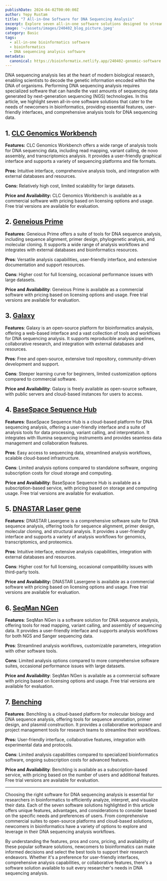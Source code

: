 ```yaml
---
publishDate: 2024-04-02T00:00:00Z
author: Yepy Rustam
title: "7 All-in-One Software for DNA Sequencing Analysis"
excerpt: Explore seven all-in-one software solutions designed to streamline DNA sequencing analysis for newcomers in bioinformatics. From feature-rich platforms to user-friendly interfaces, each software offers unique capabilities, benefits, and considerations to consider.  
image: '~/assets/images/240402_blog_picture.jpeg'
category: Basic
tags:
  - all-in-one bioinformatics software
  - bioinformatics
  - DNA sequencing analysis software
metadata:
  canonical: https://bioinformatix.netlify.app/240402-genomic-software
---
```


DNA sequencing analysis lies at the heart of modern biological research, enabling scientists to decode the genetic information encoded within the DNA of organisms. Performing DNA sequencing analysis requires specialized software that can handle the vast amounts of sequencing data generated by next-generation sequencing (NGS) technologies. In this article, we highlight seven all-in-one software solutions that cater to the needs of newcomers in bioinformatics, providing essential features, user-friendly interfaces, and comprehensive analysis tools for DNA sequencing data.

## 1. [CLC Genomics Workbench](https://digitalinsights.qiagen.com/products-overview/discovery-insights-portfolio/clc-genomics-workbench/)

**Features:** CLC Genomics Workbench offers a wide range of analysis tools for DNA sequencing data, including read mapping, variant calling, de novo assembly, and transcriptomics analysis. It provides a user-friendly graphical interface and supports a variety of sequencing platforms and file formats.

**Pros:** Intuitive interface, comprehensive analysis tools, and integration with external databases and resources.

**Cons:** Relatively high cost, limited scalability for large datasets.

**Price and Availability:** CLC Genomics Workbench is available as a commercial software with pricing based on licensing options and usage. Free trial versions are available for evaluation.

## 2. [Geneious Prime](https://www.geneious.com/pricing/)

**Features:** Geneious Prime offers a suite of tools for DNA sequence analysis, including sequence alignment, primer design, phylogenetic analysis, and molecular cloning. It supports a wide range of analysis workflows and integrates with external databases and bioinformatics resources.

**Pros**: Versatile analysis capabilities, user-friendly interface, and extensive documentation and support resources.

**Cons**: Higher cost for full licensing, occasional performance issues with large datasets.

**Price and Availability**: Geneious Prime is available as a commercial software with pricing based on licensing options and usage. Free trial versions are available for evaluation.

## 3. [Galaxy](https://galaxyproject.org/)

**Features**: Galaxy is an open-source platform for bioinformatics analysis, offering a web-based interface and a vast collection of tools and workflows for DNA sequencing analysis. It supports reproducible analysis pipelines, collaborative research, and integration with external databases and resources.

**Pros**: Free and open-source, extensive tool repository, community-driven development and support.

**Cons**: Steeper learning curve for beginners, limited customization options compared to commercial software.

**Price and Availability**: Galaxy is freely available as open-source software, with public servers and cloud-based instances for users to access.

## 4. [BaseSpace Sequence Hub](https://www.illumina.com/products/by-type/informatics-products/basespace-sequence-hub.html)

**Features**: BaseSpace Sequence Hub is a cloud-based platform for DNA sequencing analysis, offering a user-friendly interface and a suite of analysis tools for data processing, variant calling, and interpretation. It integrates with Illumina sequencing instruments and provides seamless data management and collaboration features.

**Pros**: Easy access to sequencing data, streamlined analysis workflows, scalable cloud-based infrastructure.

**Cons**: Limited analysis options compared to standalone software, ongoing subscription costs for cloud storage and computing.

**Price and Availability**: BaseSpace Sequence Hub is available as a subscription-based service, with pricing based on storage and computing usage. Free trial versions are available for evaluation.

## 5. [DNASTAR Laser gene](https://www.dnastar.com/)

**Features**: DNASTAR Lasergene is a comprehensive software suite for DNA sequence analysis, offering tools for sequence alignment, primer design, molecular cloning, and structural analysis. It provides a user-friendly interface and supports a variety of analysis workflows for genomics, transcriptomics, and proteomics.

**Pros**: Intuitive interface, extensive analysis capabilities, integration with external databases and resources.

**Cons**: Higher cost for full licensing, occasional compatibility issues with third-party tools.

**Price and Availability:** DNASTAR Lasergene is available as a commercial software with pricing based on licensing options and usage. Free trial versions are available for evaluation.

## 6. [SeqMan NGen](https://www.dnastar.com/t-software.aspx)

**Features**: SeqMan NGen is a software solution for DNA sequence analysis, offering tools for read mapping, variant calling, and assembly of sequencing data. It provides a user-friendly interface and supports analysis workflows for both NGS and Sanger sequencing data.

**Pros**: Streamlined analysis workflows, customizable parameters, integration with other software tools.

**Cons**: Limited analysis options compared to more comprehensive software suites, occasional performance issues with large datasets.

**Price and Availability**: SeqMan NGen is available as a commercial software with pricing based on licensing options and usage. Free trial versions are available for evaluation.

## 7. [Benching](https://www.benchling.com/)

**Features**: Benchling is a cloud-based platform for molecular biology and DNA sequence analysis, offering tools for sequence annotation, primer design, and plasmid construction. It provides a collaborative workspace and project management tools for research teams to streamline their workflows.

**Pros:** User-friendly interface, collaborative features, integration with experimental data and protocols.

**Cons**: Limited analysis capabilities compared to specialized bioinformatics software, ongoing subscription costs for advanced features.

**Price and Availability**: Benchling is available as a subscription-based service, with pricing based on the number of users and additional features. Free trial versions are available for evaluation.

***

Choosing the right software for DNA sequencing analysis is essential for researchers in bioinformatics to efficiently analyze, interpret, and visualize their data. Each of the seven software solutions highlighted in this article offers unique features, advantages, and considerations to consider based on the specific needs and preferences of users. From comprehensive commercial suites to open-source platforms and cloud-based solutions, newcomers in bioinformatics have a variety of options to explore and leverage in their DNA sequencing analysis workflows.

By understanding the features, pros and cons, pricing, and availability of these popular software solutions, newcomers to bioinformatics can make informed decisions and select the best tools to support their research endeavors. Whether it's a preference for user-friendly interfaces, comprehensive analysis capabilities, or collaborative features, there's a software solution available to suit every researcher's needs in DNA sequencing analysis.